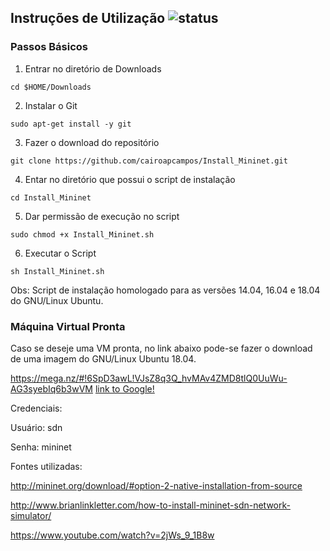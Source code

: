 

## Instruções de Utilização ![status](https://img.shields.io/readthedocs/pip.svg)

### Passos Básicos

1. Entrar no diretório de Downloads

`cd $HOME/Downloads`

2. Instalar o Git

`sudo apt-get install -y git`

3. Fazer o download do repositório

`git clone https://github.com/cairoapcampos/Install_Mininet.git`

4. Entar no diretório que possui o script de instalação

`cd Install_Mininet`

5. Dar permissão de execução no script

`sudo chmod +x Install_Mininet.sh`

6. Executar o Script

`sh Install_Mininet.sh`


Obs: Script de instalação homologado para as versões 14.04, 16.04 e 18.04 do GNU/Linux Ubuntu.

### Máquina Virtual Pronta 

Caso se deseje uma VM pronta, no link abaixo pode-se fazer o download de uma imagem do GNU/Linux Ubuntu 18.04.

https://mega.nz/#!6SpD3awL!VJsZ8q3Q_hvMAv4ZMD8tlQ0UuWu-AG3syebIq6b3wVM [link to Google!](http://google.com)

Credenciais:

Usuário: sdn

Senha: mininet


Fontes utilizadas:

http://mininet.org/download/#option-2-native-installation-from-source

http://www.brianlinkletter.com/how-to-install-mininet-sdn-network-simulator/

https://www.youtube.com/watch?v=2jWs_9_1B8w
